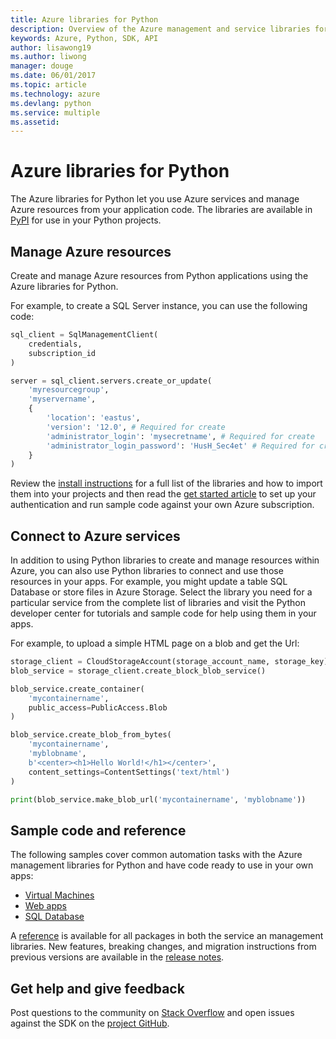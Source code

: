 ```yaml
---
title: Azure libraries for Python
description: Overview of the Azure management and service libraries for Python
keywords: Azure, Python, SDK, API
author: lisawong19
ms.author: liwong
manager: douge
ms.date: 06/01/2017
ms.topic: article
ms.technology: azure
ms.devlang: python
ms.service: multiple
ms.assetid: 
---
```


# Azure libraries for Python

The Azure libraries for Python let you use Azure services and manage Azure resources from your application code. The libraries are available in [PyPI](python-sdk-azure-install.md) for use in your Python projects.

## Manage Azure resources

Create and manage Azure resources from Python applications using the Azure libraries for Python.

For example, to create a SQL Server instance, you can use the following code:

```python
sql_client = SqlManagementClient(
    credentials,
    subscription_id
)

server = sql_client.servers.create_or_update(
    'myresourcegroup',
    'myservername',
    {
        'location': 'eastus',
        'version': '12.0', # Required for create
        'administrator_login': 'mysecretname', # Required for create
        'administrator_login_password': 'HusH_Sec4et' # Required for create
    }
)
```

Review the [install instructions](python-sdk-azure-install.md) for a full list of the libraries and how to import them into your projects and then read the [get started article](python-sdk-azure-get-started.yml) to set up your authentication and run sample code against your own Azure subscription.

## Connect to Azure services

In addition to using Python libraries to create and manage resources within Azure, you can also use Python libraries to connect and use those resources in your apps. For example, you might update a table SQL Database or store files in Azure Storage. Select the library you need for a particular service from the complete list of libraries and visit the Python developer center for tutorials and sample code for help using them in your apps.

For example, to upload a simple HTML page on a blob and get the Url:

```python
storage_client = CloudStorageAccount(storage_account_name, storage_key)
blob_service = storage_client.create_block_blob_service()

blob_service.create_container(
    'mycontainername',
    public_access=PublicAccess.Blob
)

blob_service.create_blob_from_bytes(
    'mycontainername',
    'myblobname',
    b'<center><h1>Hello World!</h1></center>',
    content_settings=ContentSettings('text/html')
)

print(blob_service.make_blob_url('mycontainername', 'myblobname'))
```

## Sample code and reference
The following samples cover common automation tasks with the Azure management libraries for Python and have code ready to use in your own apps:
- [Virtual Machines](python-sdk-azure-virtual-machine-samples.md)
- [Web apps](python-sdk-azure-web-apps-samples.md)
- [SQL Database](python-sdk-azure-sql-database-samples.md)

A [reference](/python/api/overview/azure) is available for all packages in both the service an management libraries. New features, breaking changes, and migration instructions from previous versions are available in the [release notes](python-sdk-azure-release-notes.md). 

## Get help and give feedback

Post questions to the community on [Stack Overflow](http://stackoverflow.com/questions/tagged/azure-sdk-python) and open issues against the SDK on the [project GitHub](https://github.com/Azure/azure-sdk-for-python).
